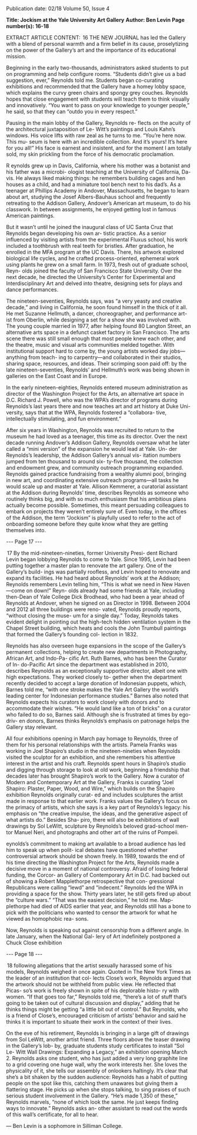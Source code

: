 Publication date: 02/18
Volume 50, Issue 4

**Title: Jockism at the Yale University Art Gallery**
**Author: Ben Levin**
**Page number(s): 16-18**

EXTRACT ARTICLE CONTENT:
 16
THE  NEW  JOURNAL
has led the Gallery with a blend of personal warmth and 
a firm belief in its cause, proselytizing on the power of the 
Gallery’s art and the importance of its educational mission.

Beginning in the early two-thousands, administrators 
asked students to put on programming and help configure 
rooms. “Students didn’t give us a bad suggestion, ever,” 
Reynolds told me. Students began co-curating exhibitions 
and recommended that the Gallery have a homey lobby 
space, which explains the curvy green chairs and spongy 
grey couches. Reynolds hopes that close engagement with 
students will teach them to think visually and innovatively. 
“You want to pass on your knowledge to younger people,” 
he said, so that they can “outdo you in every respect.”

Pausing in the main lobby of the Gallery, Reynolds re-
flects on the acuity of the architectural juxtaposition of Le-
Witt’s paintings and Louis Kahn’s windows. His voice lifts 
with raw zeal as he turns to me. “You’re here now. This mu-
seum is here with an incredible collection. And it’s yours! 
It’s here for you all!” His face is earnest and insistent, and 
for the moment I am totally sold, my skin prickling from 
the force of his democratic proclamation.

R
eynolds grew up in Davis, California, where his 
mother was a botanist and his father was a microbi-
ologist teaching at the University of California, Da-
vis. He always liked making things: he remembers building 
cages and hen houses as a child, and had a miniature tool 
bench next to his dad’s. As a teenager at Phillips Academy 
in Andover, Massachusetts, he began to learn about art, 
studying the Josef Albers-Bauhaus school and frequently 
retreating to the Addison Gallery, Andover’s American art 
museum, to do his classwork. In between assignments, he 
enjoyed getting lost in famous American paintings.

But it wasn’t until he joined the inaugural class of UC 
Santa Cruz that Reynolds began developing his own ar-
tistic practice. As a senior influenced by visiting artists 
from the experimental Fluxus school, his work included 
a toothbrush with real teeth for bristles. After graduation, 
he enrolled in the MFA program at the UC Davis. There, 
his artwork explored biological life cycles, and he crafted 
process-oriented, ephemeral work using plants he grew on 
a small farm. In 1973, fresh out of graduate school, Reyn-
olds joined the faculty of San Francisco State University. 
Over the next decade, he directed the University’s Center 
for Experimental and Interdisciplinary Art and delved into 
theatre, designing sets for plays and dance performances.

The nineteen-seventies, Reynolds says, was “a very 
yeasty and creative decade,” and living in California, he 
soon found himself in the thick of it all. He met Suzanne 
Hellmuth, a dancer, choreographer, and performance art-
ist from Oberlin, while designing a set for a show she was 
involved with. The young couple married in 1977, after 
helping found 80 Langton Street, an alternative arts space 
in a defunct casket factory in San Francisco. The arts scene 
there was still small enough that most people knew each 
other, and the theatre, music and visual arts communities 
melded together. With institutional support hard to come 
by, the young artists worked day jobs—anything from teach-
ing to carpentry—and collaborated in their studios, sharing 
space, resources, and ideas. Their scrimping soon paid off: 
by the late nineteen-seventies, Reynolds’ and Hellmuth’s 
work was being shown in galleries on the East Coast and 
in Europe.

In the early nineteen-eighties, Reynolds entered museum 
administration as director of the Washington Project for the 
Arts, an alternative art space in D.C. Richard J. Powell, who 
was the WPA’s director of programs during Reynolds’s last 
years there and now teaches art and art history at Duke Uni-
versity, says that at the WPA, Reynolds fostered a “collabora-
tive, intellectually stimulating, and fun environment.”

After six years in Washington, Reynolds was recruited 
to return to the museum he had loved as a teenager, this 
time as its director. Over the next decade running Andover’s 
Addison Gallery, Reynolds oversaw what he later called a 
“mini version” of the expansion he would lead at Yale. Un-
der Reynolds’s leadership, the Addison Gallery’s annual vis-
itation numbers jumped from ten thousand to around six-
ty-five thousand, the collection and endowment grew, and 
community outreach programming expanded. Reynolds 
gained practice fundraising from a wealthy alumni pool, 
bringing in new art, and coordinating extensive outreach 
programs—all tasks he would scale up and master at Yale. 
Allison Kemmerer, a curatorial assistant at the Addison 
during Reynolds’ time, describes Reynolds as someone who 
routinely thinks big, and with so much enthusiasm that his 
ambitious plans actually become possible. Sometimes, this 
meant persuading colleagues to embark on projects they 
weren’t entirely sure of. Even today, in the offices of the 
Addison, the term “Jockism” is playfully used to refer to the 
act of onboarding someone before they quite know what 
they are getting themselves into.


--- Page 17 ---

 17
By the mid-nineteen-nineties, former University Presi-
dent Richard Levin began lobbying Reynolds to come to 
Yale. Since 1995, Levin had been putting together a master 
plan to renovate the art gallery. One of the Gallery’s build-
ings was partially roofless, and Levin hoped to renovate and 
expand its facilities. He had heard about Reynolds’ work at 
the Addison; Reynolds remembers Levin telling him, “This 
is what we need in New Haven—come on down!” Reyn-
olds already had some friends at Yale, including then-Dean 
of Yale College Dick Brodhead, who had been a year ahead 
of Reynolds at Andover, when he signed on as Director in 
1998. Between 2004 and 2012 all three buildings were reno-
vated, Reynolds proudly reports, “without closing the muse-
um for a single day.” Today, Reynolds takes evident delight 
in pointing out the high-tech hidden ventilation system in 
the Chapel Street building, which heats and cools the John 
Trumbull paintings that formed the Gallery’s founding col-
lection in 1832.

Reynolds has also overseen huge expansions in the scope 
of the Gallery’s permanent collections, helping to create 
new departments in Photography, African Art, and Indo-Pa-
cific Art. Ruth Barnes, who has been the Curator of In-
do-Pacific Art since the department was established in 2010, 
describes Reynolds as an exceptionally supportive director, 
albeit one with high expectations. They worked closely to-
gether when the department recently decided to accept a 
large donation of Indonesian puppets, which, Barnes told 
me, “with one stroke makes the Yale Art Gallery the world’s 
leading center for Indonesian performance studies.” Barnes 
also noted that Reynolds expects his curators to work closely 
with donors and to accommodate their wishes. “He would 
land like a ton of bricks” on a curator who failed to do so, 
Barnes said. Although she is frustrated at times by ego-driv-
en donors, Barnes thinks Reynolds’s emphasis on patronage 
helps the Gallery stay relevant. 

All four exhibitions opening in March pay homage to 
Reynolds, three of them for his personal relationships with 
the artists. Pamela Franks was working in Joel Shapiro’s 
studio in the nineteen-nineties when Reynolds visited the 
sculptor for an exhibition, and she remembers his attentive 
interest in the artist and his craft. Reynolds spent hours in 
Shapiro’s studio and digging through storage to look at old 
work, beginning a friendship that decades later has brought 
Shapiro’s work to the Gallery. Now a curator of Modern 
and Contemporary Art at the Gallery, Franks is curating 
“Joel Shapiro: Plaster, Paper, Wood, and Wire,” which 
builds on the Shapiro exhibition Reynolds originally curat-
ed and includes sculptures the artist made in response to 
that earlier work. Franks values the Gallery’s focus on the 
primacy of artists, which she says is a key part of Reynolds’s 
legacy: his emphasis on “the creative impulse, the ideas, 
and the generative aspect of what artists do.” Besides Sha-
piro, there will also be exhibitions of wall drawings by Sol 
LeWitt, sculpture by Reynolds’s beloved grad-school men-
tor Manuel Neri, and photographs and other art of the ruins 
of Pompeii. 

eynolds’s commitment to making art available to a 
broad audience has led him to speak up when polit-
ical debates have questioned whether controversial 
artwork should be shown freely. In 1989, towards the end 
of his time directing the Washington Project for the Arts, 
Reynolds made a decisive move in a moment of national 
controversy. Afraid of losing federal funding, the Corcor-
an Gallery of Contemporary Art in D.C. had backed out 
of showing a Robert Mapplethorpe retrospective that con-
gressional Republicans were calling “lewd” and “indecent.” 
Reynolds led the WPA in providing a space for the show. 
Thirty years later, he still gets fired up about the “culture 
wars.” “That was the easiest decision,” he told me. Map-
plethorpe had died of AIDS earlier that year, and Reynolds 
still has a bone to pick with the politicians who wanted to 
censor the artwork for what he viewed as homophobic rea-
sons.

Now, Reynolds is speaking out against censorship from 
a different angle. In late January, when the National Gal-
lery of Art indefinitely postponed a Chuck Close exhibition 


--- Page 18 ---

 18
following allegations that the artist sexually harassed some 
of his models, Reynolds weighed in once again. Quoted in 
The New York Times as the leader of an institution that col-
lects Close’s work, Reynolds argued that the artwork should 
not be withheld from public view. He reflected that Picas-
so’s work is freely shown in spite of his deplorable histo-
ry with women. “If that goes too far,” Reynolds told me, 
“there’s a lot of stuff that’s going to be taken out of cultural 
discussion and display,” adding that he thinks things might 
be getting “a little bit out of control.” But Reynolds, who is 
a friend of Close’s, encouraged criticism of artists’ behavior 
and said he thinks it is important to situate their work in the 
context of their lives. 

On the eve of his retirement, Reynolds is bringing in a 
large gift of drawings from Sol LeWitt, another artist friend. 
Three floors above the teaser drawing in the Gallery’s lob-
by, graduate students study certificates to install “Sol Le-
Witt Wall Drawings: Expanding a Legacy,” an exhibition 
opening March 2. Reynolds asks one student, who has just 
added a very long graphite line to a grid covering one huge 
wall, why the work interests her. She loves the physicality 
of it, she tells our assembly of onlookers haltingly. It’s clear 
that she’s a bit shaken by the sudden audience: Reynolds 
has a habit of putting people on the spot like this, catching 
them unawares but giving them a flattering stage. He picks 
up when she stops talking, to sing praises of such serious 
student involvement in the Gallery. “He’s made 1,350 of 
these,” Reynolds marvels, “none of which look the same. 
He just keeps finding ways to innovate.” Reynolds asks an-
other assistant to read out the words of this wall’s certificate, 
for all to hear. 

— Ben Levin is a sophomore 
in Silliman College.